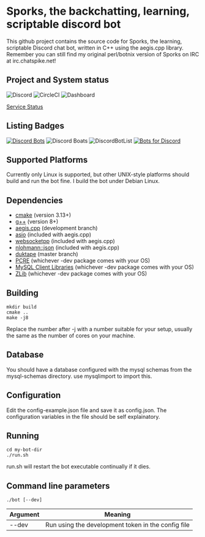 # Sporks, the backchatting, learning, scriptable discord bot
This github project contains the source code for Sporks, the learning, scriptable Discord chat bot, written in C++ using the aegis.cpp library.
Remember you can still find my original perl/botnix version of Sporks on IRC at irc.chatspike.net!

## Project and System status

![Discord](https://img.shields.io/discord/537746810471448576?label=discord) ![CircleCI](https://img.shields.io/circleci/build/github/braindigitalis/botnix-discord-cpp/master) ![Dashboard](https://img.shields.io/website?down_color=red&label=dashboard&url=https%3A%2F%2Fsporks.gg)

[Service Status](https://status.sporks.gg)

## Listing Badges

[![Discord Bots](https://top.gg/api/widget/630730262765895680.svg)](https://top.gg/bot/630730262765895680)
![Discord Boats](https://discord.boats/api/widget/630730262765895680) 
![DiscordBotList](https://discordbotlist.com/bots/630730262765895680/widget) [![Bots for Discord](https://botsfordiscord.com/api/bot/630730262765895680/widget)](https://botsfordiscord.com/bots/630730262765895680)

## Supported Platforms

Currently only Linux is supported, but other UNIX-style platforms should build and run the bot fine. I build the bot under Debian Linux.

## Dependencies

* [cmake](https://cmake.org/) (version 3.13+)
* [g++](https://gcc.gnu.org) (version 8+)
* [aegis.cpp](https://github.com/zeroxs/aegis.cpp) (development branch)
* [asio](https://think-async.com/Asio/) (included with aegis.cpp)
* [websocketpp](https://github.com/zaphoyd/websocketpp) (included with aegis.cpp)
* [nlohmann::json](https://github.com/nlohmann/json) (included with aegis.cpp)
* [duktape](https://github.com/svaarala/duktape) (master branch)
* [PCRE](https://www.pcre.org/) (whichever -dev package comes with your OS)
* [MySQL Client Libraries](https://dev.mysql.com/downloads/c-api/) (whichever -dev package comes with your OS)
* [ZLib](https://www.zlib.net/) (whichever -dev package comes with your OS)
 
## Building

    mkdir build
    cmake ..
    make -j8
    
Replace the number after -j with a number suitable for your setup, usually the same as the number of cores on your machine.

## Database

You should have a database configured with the mysql schemas from the mysql-schemas directory. use mysqlimport to import this.

## Configuration

Edit the config-example.json file and save it as config.json. The configuration variables in the file should be self explainatory.

## Running

    cd my-bot-dir
    ./run.sh

run.sh will restart the bot executable continually if it dies. 

## Command line parameters

    ./bot [--dev]

| Argument        | Meaning                                                |
| --------------- |------------------------------------------------------- |
| --dev           | Run using the development token in the config file     |


